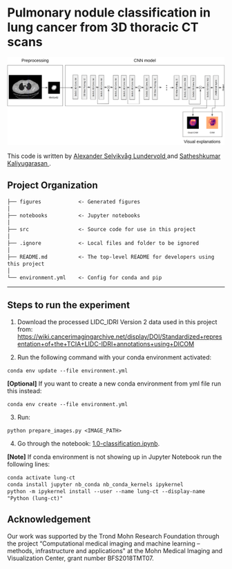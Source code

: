Pulmonary nodule classification in lung cancer from 3D thoracic CT scans 
==============================
<img src="figures/pipeline.png"/>

This code is written by <a href=https://alexander.lundervold.com/> Alexander Selvikvåg Lundervold </a> and <a href=https://skaliy.no/> Satheshkumar Kaliyugarasan </a>. 

Project Organization
--------
    ├── figures            <- Generated figures
    │   
    ├── notebooks          <- Jupyter notebooks 
    │   
    ├── src                <- Source code for use in this project
    │   
    ├── .ignore            <- Local files and folder to be ignored 
    │   
    ├── README.md          <- The top-level README for developers using this project
    │
    └── environment.yml    <- Config for conda and pip  
--------

Steps to run the experiment 
------------
1. Download the processed LIDC_IDRI Version 2 data used in this project from: https://wiki.cancerimagingarchive.net/display/DOI/Standardized+representation+of+the+TCIA+LIDC-IDRI+annotations+using+DICOM

2. Run the following command with your conda environment activated: 
```
conda env update --file environment.yml
```
<b>[Optional]</b> If you want to create a new conda environment from yml file run this instead: 
```
conda env create --file environment.yml
```

3. Run: 
```
python prepare_images.py <IMAGE_PATH>
``` 

4. Go through the notebook: [1.0-classification.ipynb](https://github.com/MMIV-ML/Lung-CT-fastai-2020/blob/master/notebooks/1.0-classification.ipynb).

<b>[Note]</b> If conda environment is not showing up in Jupyter Notebook run the following lines:
```
conda activate lung-ct 
conda install jupyter nb_conda nb_conda_kernels ipykernel
python -m ipykernel install --user --name lung-ct --display-name "Python (lung-ct)"
```
 

Acknowledgement
-----------
Our work was supported by the Trond Mohn Research Foundation through the project “Computational medical imaging and machine learning – methods, infrastructure and applications" at the Mohn Medical Imaging and Visualization Center, grant number BFS2018TMT07.



